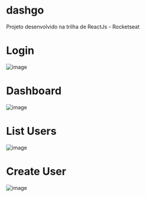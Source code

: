 # dashgo
Projeto desenvolvido na trilha de ReactJs - Rocketseat

# Login
![image](https://user-images.githubusercontent.com/24610869/150029624-74dad28a-a961-48fe-b9c6-516416b2943c.png)

# Dashboard
![image](https://user-images.githubusercontent.com/24610869/150029684-5fa354b0-80d5-4723-8f04-924bad198a30.png)

# List Users
![image](https://user-images.githubusercontent.com/24610869/150030473-354fd86f-9d78-4ea9-aceb-73bfd64ad4c1.png)

# Create User
![image](https://user-images.githubusercontent.com/24610869/150029776-6a9eb7dd-9233-443e-9a2e-4d45f8cb7726.png)
